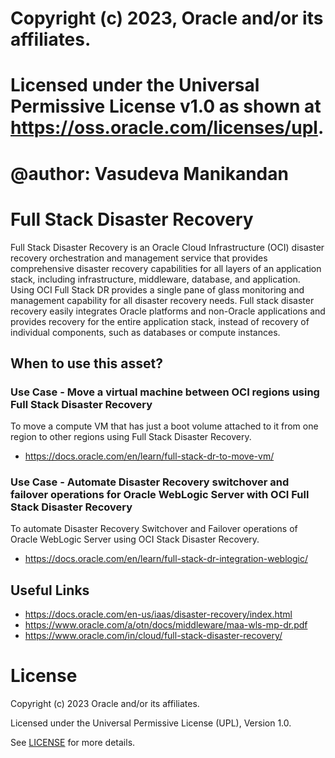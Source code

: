 # Copyright (c) 2023, Oracle and/or its affiliates.
# Licensed under the Universal Permissive License v1.0 as shown at https://oss.oracle.com/licenses/upl.
# @author: Vasudeva Manikandan

# Full Stack Disaster Recovery

Full Stack Disaster Recovery is an Oracle Cloud Infrastructure (OCI) disaster recovery orchestration and management service that provides comprehensive disaster recovery capabilities for all layers of an application stack, including infrastructure, middleware, database, and application.
Using OCI Full Stack DR provides a single pane of glass monitoring and management capability for all disaster recovery needs. Full stack disaster recovery easily integrates Oracle platforms and non-Oracle applications and provides recovery for the entire application stack, instead of recovery of individual components, such as databases or compute instances.

## When to use this asset?

### Use Case - Move a virtual machine between OCI regions using Full Stack Disaster Recovery
To move a compute VM that has just a boot volume attached to it from one region to other regions using Full Stack Disaster Recovery.

- https://docs.oracle.com/en/learn/full-stack-dr-to-move-vm/

### Use Case - Automate Disaster Recovery switchover and failover operations for Oracle WebLogic Server with OCI Full Stack Disaster Recovery

To automate Disaster Recovery Switchover and Failover operations of Oracle WebLogic Server using OCI Stack Disaster Recovery.
- https://docs.oracle.com/en/learn/full-stack-dr-integration-weblogic/



## Useful Links

- https://docs.oracle.com/en-us/iaas/disaster-recovery/index.html
- https://www.oracle.com/a/otn/docs/middleware/maa-wls-mp-dr.pdf
- https://www.oracle.com/in/cloud/full-stack-disaster-recovery/

# License

Copyright (c) 2023 Oracle and/or its affiliates.

Licensed under the Universal Permissive License (UPL), Version 1.0.

See [LICENSE](LICENSE) for more details.
